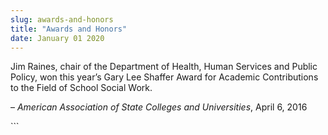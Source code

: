 ```yaml
---
slug: awards-and-honors
title: "Awards and Honors"
date: January 01 2020
---
```


 
<p>
  Jim Raines, chair of the Department of Health, Human Services and Public
  Policy, won this year’s Gary Lee Shaffer Award for Academic Contributions to
  the Field of School Social Work.
</p>
<p>
  – <em>American Association of State Colleges and Universities</em>, April 6,
  2016
</p>
```
